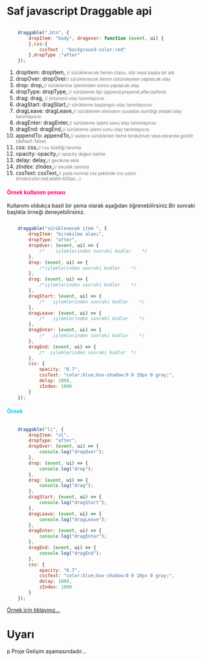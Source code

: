 # Saf javascript Draggable api

```js

    draggable(".btn", {
        dropItem: "body", dragover: function (event, ui) {
        },css:{
            cssText : "background-color:red"
        },dropType :"after"
    });

```
1. dropItem: dropItem, <small style="color:#777">// sürüklenecek itemin classı, idsi veya başka bir adı</small><br>
2. dropOver: dropOver<small style="color:#777">// sürüklenecek itemin üstündeyken yapılacak olay</small><br>
3. drop: drop,<small style="color:#777">// sürüklenme işleminden sonra yapılacak olay</small><br>
4. dropType: dropType,<small style="color:#777"> // sürükleme tipi (append,prepend,after,before)</small><br>
5. drag: drag,<small style="color:#777"> // öntanımlı olay tanımlayıcısı</small><br>
6. dragStart: dragStart,<small style="color:#777">// sürükleme başlangıcı olay tanımlayıcısı</small><br>
7. dragLeave: dragLeave,<small style="color:#777">// sürüklenen elemanın yuvadan ayrıldığı andaki olay tanımlayıcısı</small><br>
8. dragEnter: dragEnter,<small style="color:#777">// sürükleme işlemi sonu olay tanımlayıcısı</small><br>
9. dragEnd: dragEnd,<small style="color:#777">// sürükleme işlemi sonu olay tanımlayıcısı</small><br>
10. appendTo: appendTo,<small style="color:#777">// sadece sürüklenen iteme bırak(true) veya ekranda gezdir (default: false)</small><br>
11. css: css,<small style="color:#777">// css özelliği tanımla</small><br>
12. opacity: opacity,<small style="color:#777">// opacity değeri belirle</small><br>
13. delay: delay,<small style="color:#777">// gecikme ekle</small><br>
14. zIndex: zIndex,<small style="color:#777">// öncelik tanımla </small><br>
15. cssText: cssText,<small style="color:#777">// yada normal css şeklinde css yazın örnek(color:red;width:400px...)</small><br>

<h4 style='color:#FF0074'>Örnek kullanım şeması </h4>
<p>Kullanımı oldukça basit bir şema olarak aşağıdan öğrenebilirsiniz.Bir sonraki başlıkla örneği deneyebilirsiniz. </p>

```js

    draggable("sürüklenecek item ", {
        dropItem: "bırakılma alanı",
        dropType: "after",
        dropOver: (event, ui) => {
            /*    işlemlerinden sonraki kodlar    */
        },
        drop: (event, ui) => {
            /*işlemlerinden sonraki kodlar    */
        },
        drag: (event, ui) => {
            /*işlemlerinden sonraki kodlar    */
        },
        dragStart: (event, ui) => {
            /*   işlemlerinden sonraki kodlar    */
        },
        dragLeave: (event, ui) => {
            /*   işlemlerinden sonraki kodlar    */
        },
        dragEnter: (event, ui) => {
            /*   işlemlerinden sonraki kodlar    */
        },
        dragEnd: (event, ui) => {
            /*  işlemlerinden sonraki kodlar  */
        },
        css: {
            opacity: "0.7",
            cssText: "color:blue;box-shadow:0 0 10px 0 gray;",
            delay: 1000,
            zIndex: 1000
        }
    });

```

<h4 style='color:#00C5FF'>Örnek </h4>


```js

    draggable("li", {
        dropItem: "ul",
        dropType: "after",
        dropOver: (event, ui) => {
            console.log("dropOver");
        },
        drop: (event, ui) => {
            console.log("drop");
        },
        drag: (event, ui) => {
            console.log("drag");
        },
        dragStart: (event, ui) => {
            console.log("dragStart");
        },
        dragLeave: (event, ui) => {
            console.log("dragLeave");
        },
        dragEnter: (event, ui) => {
            console.log("dragEnter");
        },
        dragEnd: (event, ui) => {
            console.log("dragEnd");
        },
        css: {
            opacity: "0.7",
            cssText: "color:blue;box-shadow:0 0 10px 0 gray;",
            delay: 1000,
            zIndex: 1000
        }
    });

```
<a href="https://codepen.io/by-Meftunca/pen/jZqeVR">Örnek için tıklayınız...</a>

# Uyarı
p Proje Gelişim aşamasındadır...
